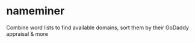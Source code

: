 # nameminer
Combine word lists to find available domains, sort them by their GoDaddy appraisal &amp; more
